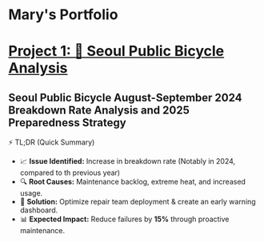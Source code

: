 # Mary's Portfolio

# [Project 1: 🚴 Seoul Public Bicycle Analysis](https://github.com/Mary-berry-77/-Seoul-Public-Bicycle-Analysis)
## Seoul Public Bicycle August-September 2024 Breakdown Rate Analysis and 2025 Preparedness Strategy  

⚡ TL;DR (Quick Summary)

- 📈 **Issue Identified:** Increase in breakdown rate (Notably in 2024, compared to th previous year)
- 🔍 **Root Causes:** Maintenance backlog, extreme heat, and increased usage.
- 🎯 **Solution:** Optimize repair team deployment & create an early warning dashboard.
- 📊 **Expected Impact:** Reduce failures by **15%** through proactive maintenance.
